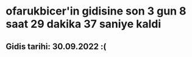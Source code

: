 # ofarukbicer'in gidisine son 3 gun 8 saat 29 dakika 37 saniye kaldi

## Gidis tarihi: 30.09.2022 :(